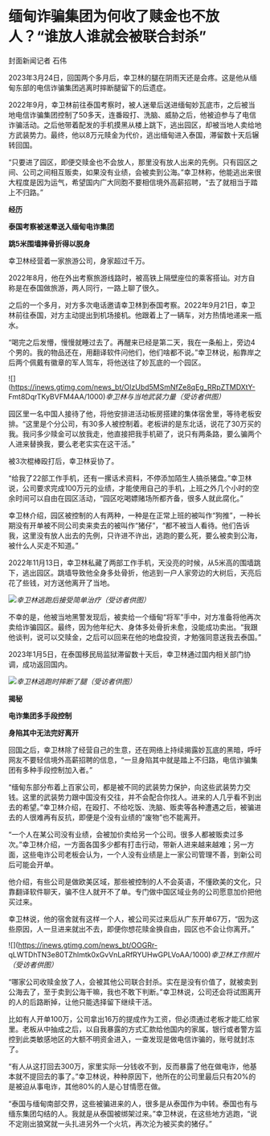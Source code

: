 # 缅甸诈骗集团为何收了赎金也不放人？“谁放人谁就会被联合封杀”

封面新闻记者 石伟

2023年3月24日，回国两个多月后，幸卫林的腿在阴雨天还是会疼。这是他从缅甸东部的电信诈骗集团逃离时摔断腿留下的后遗症。

2022年9月，幸卫林前往泰国考察时，被人迷晕后送进缅甸妙瓦底市，之后被当地电信诈骗集团控制了50多天，连番殴打、洗脑、威胁之后，他被迫参与了电信诈骗活动。之后他带着配发的手机摸黑从楼上跳下，逃出园区，却被当地人卖给地方武装势力。最终，他以8万元赎金为代价，逃出缅甸进入泰国，滞留数十天后辗转回国。

“只要进了园区，即便交赎金也不会放人，那里没有放人出来的先例。只有园区之间、公司之间相互贩卖，如果没有业绩，会被卖到公海。”幸卫林称，他能逃出来很大程度是因为运气，希望国内广大同胞不要相信境外高薪招聘，“去了就相当于踏上不归路。”

**经历**

**泰国考察被迷晕送入缅甸电诈集团**

**跳5米围墙摔骨折得以脱身**

幸卫林经营着一家旅游公司，身家超过千万。

2022年8月，他在外出考察旅游线路时，被高铁上隔壁座位的乘客搭讪。对方自称是在泰国做旅游，两人同行，一路上聊了很久。

之后的一个多月，对方多次电话邀请幸卫林到泰国考察。2022年9月21日，幸卫林前往泰国，对方主动提出到机场接机。他跟着上了一辆车，对方热情地递来一瓶水。

“喝完之后发懵，慢慢就睡过去了。再醒来已经是第二天，我在一条船上，旁边4个男的。我的物品还在，用翻译软件问他们，他们啥都不说。”幸卫林说，船靠岸之后两个佩戴有徽章的军人驾车，将他送往了妙瓦底的一个园区。

![](https://inews.gtimg.com/news_bt/OIzUbd5MSmNfZe8qEg_RRpZTMDXtY-
Fmt8DqrTKyBVFM4AA/1000)_幸卫林与当地武装力量（受访者供图）_

园区里一名中国人接待了他，将他安排进活动板房搭建的集体宿舍里，等待老板安排。“这里是个分公司，有30多人被控制着。老板讲的是东北话，说花了30万买的我。我问多少赎金可以放我走，他直接把我手机砸了，说只有两条路，要么骗两个人进来替换我，要么老老实实在这干活。”

被3次棍棒殴打后，幸卫林妥协了。

“给我了22部工作手机，还有一摞话术资料，不停添加陌生人搞杀猪盘。”幸卫林说，公司要求完成100万元的业绩，才能使用自己的手机，上班之外几个小时的空余时间可以自由在园区活动，“园区吃喝嫖赌场所都齐备，很多人就此腐化。”

幸卫林介绍，园区被控制的人有两种，一种是在正常上班的被叫作“狗推”，一种长期没有开单被不同公司卖来卖去的被叫作“猪仔”，“都不被当人看待。他们告诉我，这里没有放人出去的先例，只许进不许出，逃跑的要么死，要么被卖到公海，被什么人买走不知道。”

2022年11月13日，幸卫林私藏了两部工作手机，天没亮的时候，从5米高的围墙跳下，逃出园区。跳墙导致他全身多处骨折，他逃到一户人家旁边的大树后，天亮后花了些钱，对方送他离开了当地。

![](https://inews.gtimg.com/news_bt/OMxhSU90b0G98qlpwhZEM5ubJBm3IbfO0p4E-mTrw1710AA/1000)_幸卫林逃跑后接受简单治疗（受访者供图）_

不幸的是，他被当地黑警发现后，被卖给一个缅甸“将军”手中，对方准备将他再次卖给诈骗园区。最终，因为他年纪大、身体多处骨折未愈，没能成功卖出。“我跟他谈判，说可以交赎金，之后可以回来在他的地盘投资，才勉强同意送我去泰国。”

2023年1月5日，在泰国移民局监狱滞留数十天后，幸卫林通过国内相关部门协调，成功返回国内。

![](https://inews.gtimg.com/news_bt/OJBtOF56bOK9tyj_D4NyDG16Y_CQsQxlRlspSb24FqODQAA/1000)_幸卫林逃跑时摔断了腿（受访者供图）_

**揭秘**

**电诈集团多手段控制**

**身陷其中无法完好离开**

回国之后，幸卫林除了经营自己的生意，还在网络上持续揭露妙瓦底的黑暗，呼吁网友不要轻信境外高薪招聘的信息，“一旦身陷其中就是踏上不归路，电信诈骗集团有多种手段控制加入者。”

“缅甸东部分布着上百家公司，都是被不同的武装势力保护，向这些武装势力交钱。这里的武装势力跟中国没有交往，并不会配合你找人。进来的人几乎看不到出去的希望。”幸卫林介绍，在殴打、不给吃饭、洗脑、贩卖等各种遭遇之后，被骗进去的人很难再有反抗，即便是个没有业绩的“废物”也不能离开。

“一个人在某公司没有业绩，会被加价卖给另一个公司。很多人都被贩卖过多次。”幸卫林介绍，一方面各国多少都有打击行动，带新人进来越来越难；另一方面，这些电诈公司老板会认为，一个人没有业绩是上一家公司管理不善，到新公司后可能会开单。

他介绍，有些公司是做欧美区域，那些被控制的人不会英语，不懂欧美的文化，只靠翻译软件聊天，骗不住人就开不了单。专门做中国区域业务的公司愿意加价把他买过来。

幸卫林说，他的宿舍就有这样一个人，被公司买过来后从广东开单67万，“因为这些原因，人一旦进来就出不去，即便你想花赎金换自由，园区也不会让你离开。”

![](https://inews.gtimg.com/news_bt/OOGRr-
qLWTDhTN3e80TZhlmtk0xGvVnLaRfRYUHwGPLVoAA/1000)_幸卫林工作照片（受访者供图）_

“哪家公司收赎金放了人，会被其他公司联合封杀。实在是没有价值了，就被卖到公海去了，至于卖到公海干嘛，我也不敢下判断。”幸卫林说，公司还会将试图离开的人的后路断掉，让他只能选择留下继续干活。

比如有人开单100万，公司拿出16万的提成作为工资，但必须通过老板才能汇给家里。老板从中抽成之后，以自我暴露的方式汇款给他国内的家属，银行或者警方监控到此类敏感地区的大额不明资金进入，一查发现是做电信诈骗的，账号就封冻了。

“有人从这打回去300万，家里实际一分钱收不到，反而暴露了他在做电诈，他基本就不提回去的事了。”幸卫林说，种种原因下，他所在的公司里最后只有20%的是被迫从事电诈，其他80%的人是心甘情愿在做。

“泰国与缅甸南部交界，这些被骗进来的人，很多是从泰国作为中转。泰国也有与缅东集团勾结的人。我就是从泰国被绑架过来。”幸卫林说，在这些地方逃跑，“说不定刚出狼窝就一头扎进另外一个火坑，再次沦为被买卖的猪仔。”


